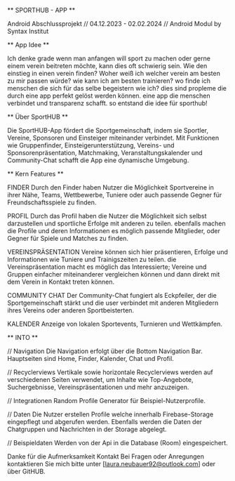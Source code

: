 ** SPORTHUB - APP **

Android Abschlussprojekt // 04.12.2023 - 02.02.2024 // Android Modul by Syntax Institut

** App Idee **

Ich denke grade wenn man anfangen will sport zu machen oder gerne einem verein beitreten möchte,
kann dies oft schwierig sein. 
Wie den einstieg in einen verein finden? 
Woher weiß ich welcher  verein am besten zu mir passen würde?
wie kann ich am besten trainieren?
wo finde ich menschen die sich für das selbe begeistern wie ich?
dies sind propleme die durch eine app perfekt gelöst werden können. eine app die menschen verbindet und transparenz schafft. 
so entstand die idee für sporthub!

** Über SportHUB **

Die SportHUB-App fördert die Sportgemeinschaft, indem sie Sportler, Vereine, Sponsoren und Einsteiger miteinander verbindet. Mit Funktionen wie Gruppenfinder, Einsteigerunterstützung, Vereins- und Sponsorenpräsentation, Matchmaking, Veranstaltungskalender und Community-Chat schafft die App eine dynamische Umgebung.

** Kern Features **

FINDER
Durch den Finder haben Nutzer die Möglichkeit Sportvereine in ihrer Nähe, Teams, Wettbewerbe, Tuniere oder auch passende Gegner für Freundschaftsspiele zu finden. 

PROFIL
Durch das Profil haben die Nutzer die Möglichkeit sich selbst darzustellen und sportliche Erfolge mit anderen zu teilen. 
ebenfalls machen die Profile und deren Informationen es möglich passende Mitglieder, oder Gegner für Spiele und Matches zu finden.

VEREINSPRÄSENTATION
Vereine können sich hier präsentieren, Erfolge und Informationen wie Tuniere und Trainigszeiten zu teilen.
die Vereinspräsentation macht es möglich das Interessierte; Vereine und Gruppen einfacher miteinanderer vergleichen können und dann direkt mit dem Verein in Kontakt treten können.

COMMUNITY CHAT
Der Community-Chat fungiert als Eckpfeiler, der die Sportgemeinschaft stärkt und die user verbindet mit anderen Mitgliedern ihres Vereins oder anderen Sportbeisterten.

KALENDER
Anzeige von lokalen Sportevents, Turnieren und Wettkämpfen.

** INTO **

// Navigation
Die Navigation erfolgt über die Bottom Navigation Bar. Hauptseiten sind Home, Finder, Kalender, Chat und Profil.

// Recyclerviews
Vertikale sowie horizontale Recyclerviews werden auf verschiedenen Seiten verwendet, um Inhalte wie Top-Angebote, Suchergebnisse, Vereinspräsentationen und mehr anzuzeigen.

// Integrationen
Random Profile Generator für Beispiel-Nutzerprofile.

// Daten
Die Nutzer erstellen Profile welche innerhalb Firebase-Storage eingepflegt und abgerufen werden.
Ebenfalls werden die Daten der Chatgruppen und Nachrichten in der Storage abgelegt.

// Beispieldaten 
Werden von der Api in die Database (Room) eingespeichert.

Danke für die Aufmerksamkeit
Kontakt
Bei Fragen oder Anregungen kontaktieren Sie mich bitte unter [laura.neubauer92@outlook.com] oder über GitHUB.

